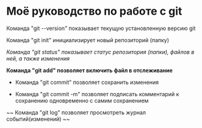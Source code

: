 # Моё руководство по работе с git

Команда "git --version" показывает текущую установленную версию git

Команда "git init" инициализирует новый репозиторий (папку)

*Команда "git status" показывает статус репозитория (папки), файлов в ней, а также изменения*

**Команда "git add" позволяет включить файл в отслеживание**

* Команда "git commit" позволяет сохранить изменения

* Команда "git commit -m" позволяет подписать комментарий к сохранению одновременно с самим сохранением

~~ Команда "git log" позволяет просмотреть журнал событий(изменений) ~~